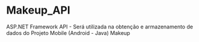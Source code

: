 # Makeup_API
ASP.NET Framework API - Será utilizada na obtenção e armazenamento de dados do Projeto Mobile (Android - Java) Makeup
